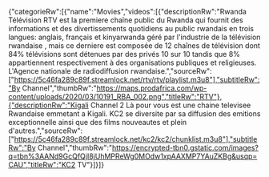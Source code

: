 {"categorieRw":[{"name":"Movies","videos":[{"descriptionRw":"Rwanda Télévision RTV est la premiere chaîne public du Rwanda qui fournit des informations et des divertissements quotidiens au public rwandais en trois langues: anglais, français et kinyarwanda géré par l'industrie de la télévision rwandaise , mais ce derniere est composée de 12 chaînes de télévision dont 84% télévisions sont détenues par des privés 10 sur 10 tandis que 8% appartiennent respectivement à des organisations publiques et religieuses. L'Agence nationale de radiodiffusion rwandaise.","sourceRw":["https://5c46fa289c89f.streamlock.net/rtv/rtv/playlist.m3u8"],"subtitleRw":"By Channel","thumbRw":"https://maps.prodafrica.com/wp-content/uploads/2020/03/10191_RBA_002.png","titleRw":"RTV"},{"descriptionRw":"Kigali Channel 2 Là pour vous est une chaine televisee Rwandaise emmetant a Kigali. KC2 se diversite par sa diffusion des emitions exceptionnelle ainsi que des films nouveautes et plein d'autres.","sourceRw":["https://5c46fa289c89f.streamlock.net/kc2/kc2/chunklist.m3u8"],"subtitleRw":"By Channel","thumbRw":"https://encrypted-tbn0.gstatic.com/images?q=tbn%3AANd9GcQfQjI8jUhMPReWg0MOdw1xpAAXMP7YAuZKBg&usqp=CAU","titleRw":"KC2 TV"}]}]}
